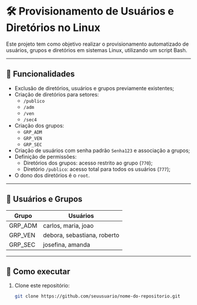 # 🛠️ Provisionamento de Usuários e Diretórios no Linux

Este projeto tem como objetivo realizar o provisionamento automatizado de usuários, grupos e diretórios em sistemas Linux, utilizando um script Bash.

---

## 🔧 Funcionalidades

- Exclusão de diretórios, usuários e grupos previamente existentes;
- Criação de diretórios para setores:
  - `/publico`
  - `/adm`
  - `/ven`
  - `/sec4`
- Criação dos grupos:
  - `GRP_ADM`
  - `GRP_VEN`
  - `GRP_SEC`
- Criação de usuários com senha padrão `Senha123` e associação a grupos;
- Definição de permissões:
  - Diretórios dos grupos: acesso restrito ao grupo (`770`);
  - Diretório `/publico`: acesso total para todos os usuários (`777`);
- O dono dos diretórios é o `root`.

---

## 👤 Usuários e Grupos

| Grupo     | Usuários                        |
|-----------|---------------------------------|
| GRP_ADM   | carlos, maria, joao             |
| GRP_VEN   | debora, sebastiana, roberto     |
| GRP_SEC   | josefina, amanda                |

---

## 🚀 Como executar

1. Clone este repositório:
   ```bash
   git clone https://github.com/seuusuario/nome-do-repositorio.git
